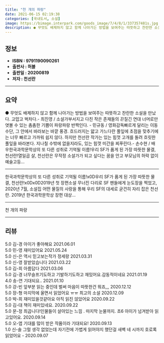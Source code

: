 ```yaml
---
title: "천 개의 파랑"
date: 2021-06-15 02:19:38
categories: [국내도서, 소설]
image: https://bimage.interpark.com/goods_image/7/4/8/1/337357481s.jpg
description: ● 무엇도 배제하지 않고 함께 나아가는 방법을 보여주는 따뜻하고 찬란한 소설을 만났다. 고맙고 벅차다.- 최진영 / 소설가부서지고 다친 작은 존재들의 끈질긴 연대 너머로만 엿볼 수 있는 촘촘한 기쁨이 파랑파랑 반짝인다. - 민규동 / 영화감독빠르게 달리는 이동수단, 그 안에서 바라보는
---
```


## **정보**

- **ISBN : 9791190090261**
- **출판사 : 허블**
- **출판일 : 20200819**
- **저자 : 천선란**

------



## **요약**

●  무엇도 배제하지 않고 함께 나아가는 방법을 보여주는 따뜻하고 찬란한 소설을 만났다. 고맙고 벅차다.- 최진영 / 소설가부서지고 다친 작은 존재들의 끈질긴 연대 너머로만 엿볼 수 있는 촘촘한 기쁨이 파랑파랑 반짝인다. - 민규동 / 영화감독빠르게 달리는 이동수단, 그 안에서 바라보는 바깥 풍경. 흐드러지는 얇고 가느다란 풀잎에 초점을 맞추기에는 너무 빠르고 가까워 쉽지 않다. 하지만 천선란 작가는 있는 힘껏 고개를 돌려 흐릿한 풀잎을 바라본다. 지나칠 수밖에 없을지라도, 있는 힘껏 미간을 찌푸린다.- 손수현 / 배우한국과학문학상의 또 다른 성취로 기억될 이름!우리 SF가 품게 된 가장 따뜻한 물결, 천선란!열일곱 살, 천선란은 무작정 소설가가 되고 싶다는 꿈을 안고 부모님의 허락 없이 예술고등...

------

한국과학문학상의 또 다른 성취로 기억될 이름!x0D우리 SF가 품게 된 가장 따뜻한 물결, 천선란!x0Dx0D2019년 첫 장편소설 무너진 다리로 SF 팬들에게 눈도장을 찍었고, 2020년 7월, 소설집 어떤 물질의 사랑을 통해 우리 SF의 대세로 굳건히 자리 잡은 천선란. 2019년 한국과학문학상 장편 대상... 

------


천 개의 파랑 

------


## **리뷰** 

5.0 김-경 아이가 좋아해요 2021.06.01 <br/>5.0 민-영 재미있어요 2021.05.24 <br/>5.0 신-은 역시 믿고보는작가 정세랑 2021.03.31 <br/>5.0 신-영 잘받았습니다  2021.03.22 <br/>5.0 김-희 아름답다 2021.03.06 <br/>5.0 김-경 너무슬프기도하고 기발하기도하고 재밌어요.감동적이네요 2021.01.19 <br/>4.0 송-연 기대되요.. 2021.01.10 <br/>5.0 강-빈 앞부분 읽는 중인데 벌써 마음이 따뜻한건 뭐죠,,, 2020.12.12 <br/>5.0 장-형 마지막에 울면서 읽었어요 ㅠㅠ 최고의 소설 2020.12.09 <br/>5.0 박-희 재미있을것걑아요 아직 읽진 않았어요 2020.09.22 <br/>5.0 김-대 책이 재미있네요.  2020.09.22 <br/>5.0 문-정 최곱니다!인물들이 살아있는 느낌 . 마지막 눈물까지.
초6 아이가 넘겨받아 읽고있어요. 2020.09.14 <br/>5.0 오-엽 기대를 많이 받은 작품이라 기대되요! 2020.09.13 <br/>1.0 신-솔 그럴 생각 없었는데 자기전에 가볍게 읽어야지 했던걸 새벽 네 시까지 호로록 읽었어요 - 2020.09.07 <br/>